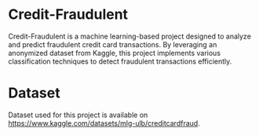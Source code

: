 # Credit-Fraudulent
Credit-Fraudulent is a machine learning-based project designed to analyze and predict fraudulent credit card transactions. By leveraging an anonymized dataset from Kaggle, this project implements various classification techniques to detect fraudulent transactions efficiently.

# Dataset
Dataset used for this project is available on https://www.kaggle.com/datasets/mlg-ulb/creditcardfraud.
